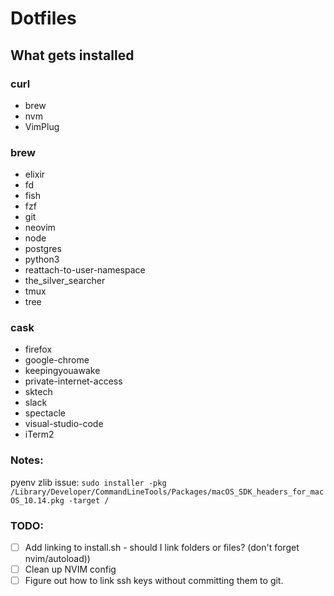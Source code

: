 # Dotfiles

## What gets installed

### curl
- brew
- nvm
- VimPlug

### brew

- elixir
- fd
- fish
- fzf
- git
- neovim
- node
- postgres
- python3
- reattach-to-user-namespace
- the_silver_searcher
- tmux
- tree

### cask

- firefox
- google-chrome
- keepingyouawake
- private-internet-access
- sktech
- slack
- spectacle
- visual-studio-code
- iTerm2

### Notes:
pyenv zlib issue:
```sudo installer -pkg /Library/Developer/CommandLineTools/Packages/macOS_SDK_headers_for_macOS_10.14.pkg -target /```


### TODO:
- [ ] Add linking to install.sh - should I link folders or files? (don't forget nvim/autoload))
- [ ] Clean up NVIM config
- [ ] Figure out how to link ssh keys without committing them to git.
